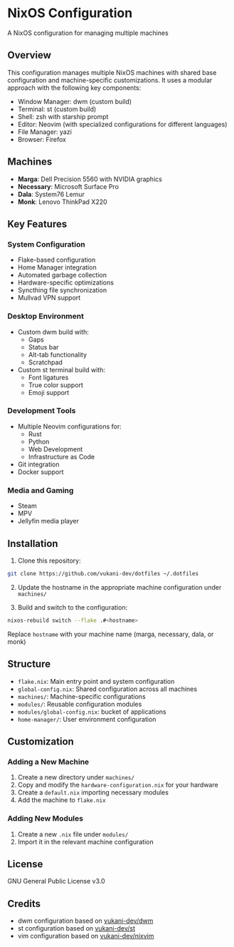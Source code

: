 # NixOS Configuration

A NixOS configuration for managing multiple machines

## Overview

This configuration manages multiple NixOS machines with shared base configuration and machine-specific customizations. It uses a modular approach with the following key components:

- Window Manager: dwm (custom build)
- Terminal: st (custom build)
- Shell: zsh with starship prompt
- Editor: Neovim (with specialized configurations for different languages)
- File Manager: yazi
- Browser: Firefox

## Machines

- **Marga**: Dell Precision 5560 with NVIDIA graphics
- **Necessary**: Microsoft Surface Pro
- **Dala**: System76 Lemur 
- **Monk**: Lenovo ThinkPad X220

## Key Features

### System Configuration
- Flake-based configuration
- Home Manager integration
- Automated garbage collection
- Hardware-specific optimizations
- Syncthing file synchronization
- Mullvad VPN support

### Desktop Environment
- Custom dwm build with:
  - Gaps
  - Status bar
  - Alt-tab functionality
  - Scratchpad
- Custom st terminal build with:
  - Font ligatures
  - True color support
  - Emoji support

### Development Tools
- Multiple Neovim configurations for:
  - Rust
  - Python
  - Web Development
  - Infrastructure as Code
- Git integration
- Docker support

### Media and Gaming
- Steam
- MPV
- Jellyfin media player

## Installation

1. Clone this repository:

```bash
git clone https://github.com/vukani-dev/dotfiles ~/.dotfiles
```

2. Update the hostname in the appropriate machine configuration under `machines/`

3. Build and switch to the configuration:

```bash
nixos-rebuild switch --flake .#<hostname>
```


Replace `hostname` with your machine name (marga, necessary, dala, or monk)

## Structure

- `flake.nix`: Main entry point and system configuration
- `global-config.nix`: Shared configuration across all machines
- `machines/`: Machine-specific configurations
- `modules/`: Reusable configuration modules
- `modules/global-config.nix`: bucket of applications
- `home-manager/`: User environment configuration

## Customization

### Adding a New Machine

1. Create a new directory under `machines/`
2. Copy and modify the `hardware-configuration.nix` for your hardware
3. Create a `default.nix` importing necessary modules
4. Add the machine to `flake.nix`

### Adding New Modules

1. Create a new `.nix` file under `modules/`
2. Import it in the relevant machine configuration

## License

GNU General Public License v3.0

## Credits

- dwm configuration based on [vukani-dev/dwm](https://github.com/vukani-dev/dwm)
- st configuration based on [vukani-dev/st](https://github.com/vukani-dev/st)
- vim configuration based on [vukani-dev/nixvim](https://github.com/vukani-dev/nixvim)